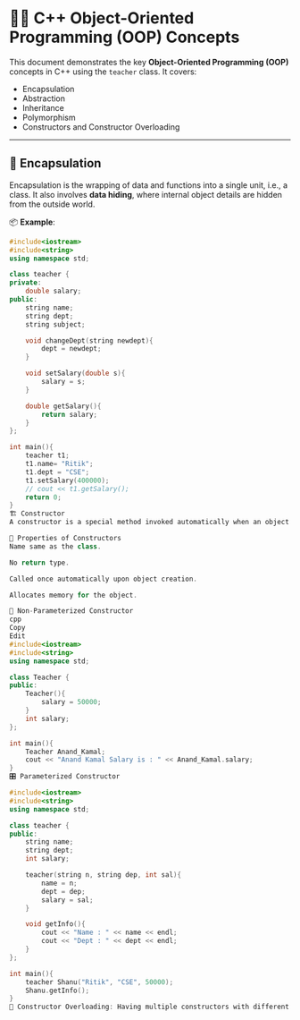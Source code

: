 # 👨‍🏫 C++ Object-Oriented Programming (OOP) Concepts

This document demonstrates the key **Object-Oriented Programming (OOP)** concepts in C++ using the `teacher` class. It covers:
- Encapsulation
- Abstraction
- Inheritance
- Polymorphism
- Constructors and Constructor Overloading

---

## 🧱 Encapsulation

Encapsulation is the wrapping of data and functions into a single unit, i.e., a class. It also involves **data hiding**, where internal object details are hidden from the outside world.

📦 **Example**:
```cpp
#include<iostream>
#include<string>
using namespace std;

class teacher {
private:
    double salary;
public:
    string name;
    string dept;
    string subject;

    void changeDept(string newdept){
        dept = newdept;
    }

    void setSalary(double s){
        salary = s;
    }

    double getSalary(){
        return salary;
    }
};

int main(){
    teacher t1;
    t1.name= "Ritik";
    t1.dept = "CSE";
    t1.setSalary(400000);
    // cout << t1.getSalary();
    return 0;
}
🏗️ Constructor
A constructor is a special method invoked automatically when an object is created. It has no return type and the same name as the class.

🧩 Properties of Constructors
Name same as the class.

No return type.

Called once automatically upon object creation.

Allocates memory for the object.

🧪 Non-Parameterized Constructor
cpp
Copy
Edit
#include<iostream>
#include<string>
using namespace std;

class Teacher {
public:
    Teacher(){
        salary = 50000;
    }
    int salary;
};

int main(){
    Teacher Anand_Kamal;
    cout << "Anand Kamal Salary is : " << Anand_Kamal.salary;
}
🎛️ Parameterized Constructor

#include<iostream>
#include<string>
using namespace std;

class teacher {
public:
    string name;
    string dept;
    int salary;

    teacher(string n, string dep, int sal){
        name = n;
        dept = dep;
        salary = sal;
    }

    void getInfo(){
        cout << "Name : " << name << endl;
        cout << "Dept : " << dept << endl;
    }
};

int main(){
    teacher Shanu("Ritik", "CSE", 50000);
    Shanu.getInfo();
}
📝 Constructor Overloading: Having multiple constructors with different parameters in the same class.

